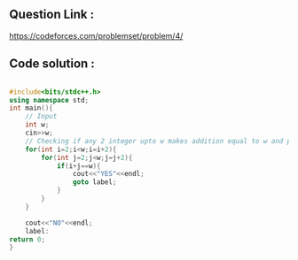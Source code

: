 ## Question Link :

https://codeforces.com/problemset/problem/4/

## Code solution :

```cpp

#include<bits/stdc++.h>
using namespace std;
int main(){
    // Input
    int w;
    cin>>w;
    // Checking if any 2 integer upto w makes addition equal to w and printing msg.
    for(int i=2;i<w;i=i+2){
        for(int j=2;j<w;j=j+2){
            if(i+j==w){
                cout<<"YES"<<endl;
                goto label;
            }
        }
    }

    cout<<"NO"<<endl;
    label:
return 0;
}

```